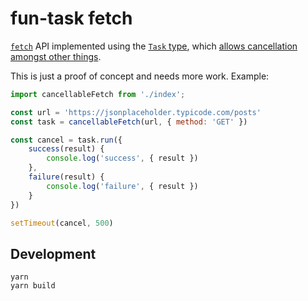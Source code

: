 # fun-task fetch

[`fetch`](https://developer.mozilla.org/en/docs/Web/API/Fetch_API) API implemented using the [`Task`
type](https://github.com/rpominov/fun-task), which [allows cancellation amongst
other things](https://github.com/rpominov/fun-task#what-is-a-task).

This is just a proof of concept and needs more work. Example:

``` js
import cancellableFetch from './index';

const url = 'https://jsonplaceholder.typicode.com/posts'
const task = cancellableFetch(url, { method: 'GET' })

const cancel = task.run({
    success(result) {
        console.log('success', { result })
    },
    failure(result) {
        console.log('failure', { result })
    }
})

setTimeout(cancel, 500)
```

## Development

```
yarn
yarn build
```
